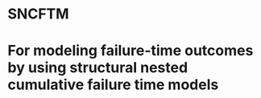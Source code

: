 # SNCFTM

# For modeling failure-time outcomes by using structural nested cumulative failure time models